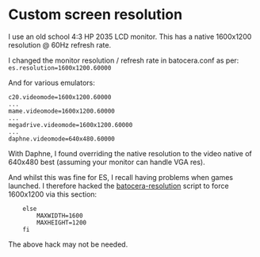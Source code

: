 # Custom screen resolution

I use an old school 4:3 HP 2035 LCD monitor.  This has a native 1600x1200 resolution @ 60Hz refresh rate.  

I changed the monitor resolution / refresh rate in batocera.conf as per:
`es.resolution=1600x1200.60000`  

And for various emulators:  
```
c20.videomode=1600x1200.60000
...
mame.videomode=1600x1200.60000
...
megadrive.videomode=1600x1200.60000
...
daphne.videomode=640x480.60000
```  

With Daphne, I found overriding the native resolution to the video native of 640x480 best (assuming your monitor can handle VGA res).  

And whilst this was fine for ES, I recall having problems when games launched.  I therefore hacked the [batocera-resolution](https://github.com/DaveBullet1050/BatoceraHelpers/blob/main/usr/bin/batocera-resolution) script to force 1600x1200 via this section:
```
    else
        MAXWIDTH=1600
        MAXHEIGHT=1200
    fi
```
The above hack may not be needed.
